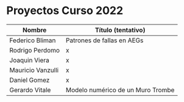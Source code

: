 # Proyectos Curso 2022

|Nombre|Título (tentativo)|
|------|------------------|
|Federico Bliman|Patrones de fallas en AEGs|
|Rodrigo Perdomo|x|
|Joaquin Viera|x|
|Mauricio Vanzulli|x|
|Daniel Gomez|x|
|Gerardo Vitale|Modelo numérico de un Muro Trombe|
